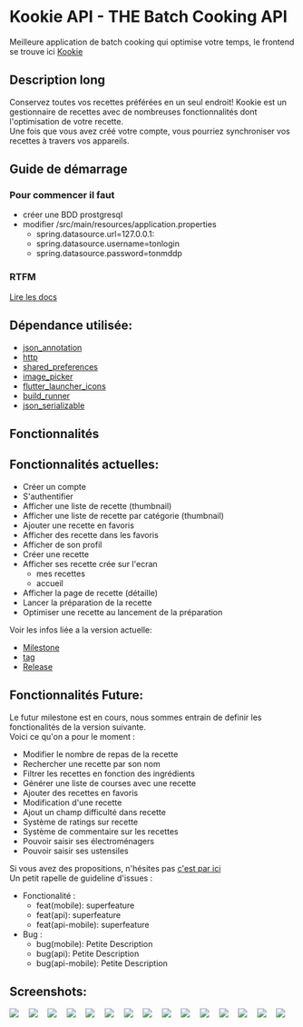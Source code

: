 # Kookie API - THE Batch Cooking API

Meilleure application de batch cooking qui optimise votre temps, le frontend se trouve ici [Kookie](https://gitlab.com/Elayve/kookie/-/tree/master/mobile/kookie)

## Description long

Conservez toutes vos recettes préférées en un seul endroit!
Kookie est un gestionnaire de recettes avec de nombreuses fonctionnalités dont l'optimisation de votre recette.  
Une fois que vous avez créé votre compte, vous pourriez synchroniser vos recettes à travers vos appareils.

## Guide de démarrage
### Pour commencer il faut
 - créer une BDD prostgresql
 - modifier /src/main/resources/application.properties
   - spring.datasource.url=127.0.0.1:<port de ta BDD>
   - spring.datasource.username=tonlogin
   - spring.datasource.password=tonmddp
### RTFM
[Lire les docs](https://spring.io/guides/gs/rest-service/)

## Dépendance utilisée:
- [json_annotation](https://pub.dev/packages?q=json_annotation)
- [http](https://pub.dev/packages?q=http)
- [shared_preferences](https://pub.dev/packages?q=shared_preferences)
- [image_picker](https://pub.dev/packages?q=image_picker)
- [flutter_launcher_icons](https://pub.dev/packages?q=flutter_launcher_icons)
- [build_runner](https://pub.dev/packages?q=build_runner)
- [json_serializable](https://pub.dev/packages?q=json_serializable)

## Fonctionnalités
## Fonctionnalités actuelles:
- Créer un compte
- S'authentifier
- Afficher une liste de recette (thumbnail)
- Afficher une liste de recette par catégorie (thumbnail)
- Ajouter une recette en favoris
- Afficher des recette dans les favoris
- Afficher de son profil
- Créer une recette
- Afficher ses recette crée sur l'ecran
    - mes recettes
    - accueil
- Afficher la page de recette (détaille)
- Lancer la préparation de la recette
- Optimiser une recette au lancement de la préparation

Voir les infos liée a la version actuelle:
- [Milestone](https://gitlab.com/Elayve/kookie/-/milestones/1)
- [tag](https://gitlab.com/Elayve/kookie/-/tags/LIVRAISON_FINALE)
- [Release](https://gitlab.com/Elayve/kookie/-/releases)

## Fonctionnalités Future:
Le futur milestone est en cours, nous sommes entrain de definir les fonctionalités de la version suivante.  
Voici ce qu'on a pour le moment :
- Modifier le nombre de repas de la recette
- Rechercher une recette par son nom
- Filtrer les recettes en fonction des ingrédients
- Générer une liste de courses avec une recette
- Ajouter des recettes en favoris
- Modification d'une recette
- Ajout un champ difficulté dans recette
- Système de ratings sur recette
- Système de commentaire sur les recettes
- Pouvoir saisir ses électroménagers
- Pouvoir saisir ses ustensiles

Si vous avez des propositions, n'hésites pas [c'est par ici](https://gitlab.com/Elayve/kookie/-/issues)  
Un petit rapelle de guideline d'issues :
- Fonctionalité :
    - feat(mobile): superfeature
    - feat(api): superfeature
    - feat(api-mobile): superfeature
- Bug :
    - bug(mobile): Petite Description
    - bug(api): Petite Description
    - bug(api-mobile): Petite Description
## Screenshots:

 <div style="display: flex; flex-wrap: wrap;">
 <img style="flex: 1 1 auto" src="https://gitlab.com/Elayve/kookie/-/tree/master/archive/media/1.png" />
 <img style="flex: 1 1 auto" src="https://gitlab.com/Elayve/kookie/-/tree/master/archive/media/2.png" />
 <img style="flex: 1 1 auto" src="https://gitlab.com/Elayve/kookie/-/tree/master/archive/media/3.png" />
 <img style="flex: 1 1 auto" src="https://gitlab.com/Elayve/kookie/-/tree/master/archive/media/4.png" />
 <img style="flex: 1 1 auto" src="https://gitlab.com/Elayve/kookie/-/tree/master/archive/media/5.png" />
 <img style="flex: 1 1 auto" src="https://gitlab.com/Elayve/kookie/-/tree/master/archive/media/6.png" />
 <img style="flex: 1 1 auto" src="https://gitlab.com/Elayve/kookie/-/tree/master/archive/media/7.png" />
 <img style="flex: 1 1 auto" src="https://gitlab.com/Elayve/kookie/-/tree/master/archive/media/8.png" />
 <img style="flex: 1 1 auto" src="https://gitlab.com/Elayve/kookie/-/tree/master/archive/media/9.png" />
 <img style="flex: 1 1 auto" src="https://gitlab.com/Elayve/kookie/-/tree/master/archive/media/10.png" />
 <img style="flex: 1 1 auto" src="https://gitlab.com/Elayve/kookie/-/tree/master/archive/media/11.png" />
 <img style="flex: 1 1 auto" src="https://gitlab.com/Elayve/kookie/-/tree/master/archive/media/12.png" />
 <img style="flex: 1 1 auto" src="https://gitlab.com/Elayve/kookie/-/tree/master/archive/media/13.png" />
 <img style="flex: 1 1 auto" src="https://gitlab.com/Elayve/kookie/-/tree/master/archive/media/14.png" />
 <img style="flex: 1 1 auto" src="https://gitlab.com/Elayve/kookie/-/tree/master/archive/media/15.png" />
 </div>